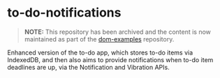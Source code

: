 # to-do-notifications

> **NOTE:** This repository has been archived and the content is now maintained as part of the [dom-examples](https://github.com/mdn/dom-examples/) repository.

Enhanced version of the to-do app, which stores to-do items via IndexedDB, and then also aims to provide notifications when to-do item deadlines are up, via the Notification and Vibration APIs.
